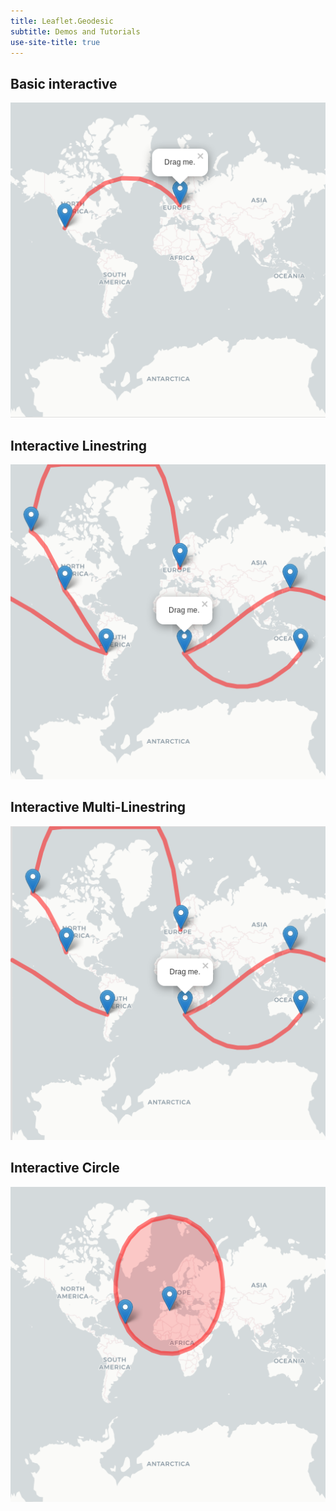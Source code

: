 ```yaml
---
title: Leaflet.Geodesic
subtitle: Demos and Tutorials
use-site-title: true
---
```


## Basic interactive

[![basic-interactive](img/basic-interactive.png)](basic-interactive.html)

## Interactive Linestring

[![complex-interactive](img/complex-interactive.png)](complex-interactive.html)

## Interactive Multi-Linestring

[![multiline-interactive](img/multiline-interactive.png)](multiline-interactive.html)

## Interactive Circle

[![circle-interactive](img/circle-interactive.png)](circle-interactive.html)